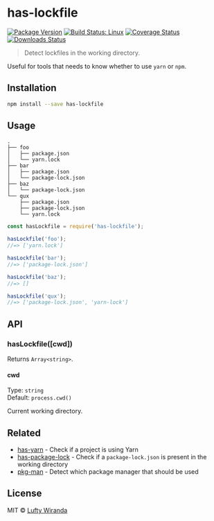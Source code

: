 # has-lockfile

[![Package Version](https://img.shields.io/npm/v/has-lockfile.svg)](https://www.npmjs.com/package/has-lockfile)
[![Build Status: Linux](https://img.shields.io/travis/luftywiranda13/has-lockfile/master.svg)](https://travis-ci.org/luftywiranda13/has-lockfile)
[![Coverage Status](https://img.shields.io/codecov/c/github/luftywiranda13/has-lockfile/master.svg)](https://codecov.io/gh/luftywiranda13/has-lockfile)
[![Downloads Status](https://img.shields.io/npm/dm/has-lockfile.svg)](https://npm-stat.com/charts.html?package=has-lockfile&from=2016-04-01)

> Detect lockfiles in the working directory.

Useful for tools that needs to know whether to use `yarn` or `npm`.

## Installation

```sh
npm install --save has-lockfile
```

## Usage

```
.
├── foo
│   ├── package.json
│   └── yarn.lock
├── bar
│   ├── package.json
│   └── package-lock.json
├── baz
│   └── package-lock.json
└── qux
    ├── package.json
    ├── package-lock.json
    └── yarn.lock
```

```js
const hasLockfile = require('has-lockfile');

hasLockfile('foo');
//=> ['yarn.lock']

hasLockfile('bar');
//=> ['package-lock.json']

hasLockfile('baz');
//=> []

hasLockfile('qux');
//=> ['package-lock.json', 'yarn-lock']
```

## API

### hasLockfile([cwd])

Returns `Array<string>`.

#### cwd

Type: `string`<br>
Default: `process.cwd()`

Current working directory.

## Related

- [has-yarn](https://github.com/sindresorhus/has-yarn) - Check if a project is using Yarn
- [has-package-lock](https://github.com/luftywiranda13/has-package-lock) - Check if a `package-lock.json` is present in the working directory
- [pkg-man](https://github.com/luftywiranda13/pkg-man) - Detect which package manager that should be used

## License

MIT &copy; [Lufty Wiranda](https://www.instagram.com/luftywiranda13)

